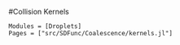 #Collision Kernels

```@autodocs
Modules = [Droplets]
Pages = ["src/SDFunc/Coalescence/kernels.jl"]

```
